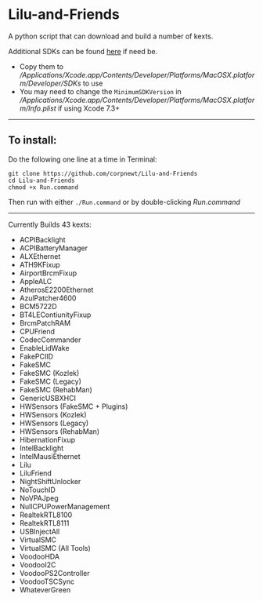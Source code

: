 # Lilu-and-Friends
A python script that can download and build a number of kexts.

Additional SDKs can be found [here](https://github.com/phracker/MacOSX-SDKs) if need be.

 * Copy them to */Applications/Xcode.app/Contents/Developer/Platforms/MacOSX.platform/Developer/SDKs* to use
 * You may need to change the `MinimumSDKVersion` in */Applications/Xcode.app/Contents/Developer/Platforms/MacOSX.platform/Info.plist* if using Xcode 7.3+

***

## To install:

Do the following one line at a time in Terminal:

    git clone https://github.com/corpnewt/Lilu-and-Friends
    cd Lilu-and-Friends
    chmod +x Run.command
    
Then run with either `./Run.command` or by double-clicking *Run.command*

***

Currently Builds 43 kexts:

* ACPIBacklight
* ACPIBatteryManager
* ALXEthernet
* ATH9KFixup
* AirportBrcmFixup
* AppleALC
* AtherosE2200Ethernet
* AzulPatcher4600
* BCM5722D
* BT4LEContiunityFixup
* BrcmPatchRAM
* CPUFriend
* CodecCommander
* EnableLidWake
* FakePCIID
* FakeSMC
* FakeSMC (Kozlek)
* FakeSMC (Legacy)
* FakeSMC (RehabMan)
* GenericUSBXHCI
* HWSensors (FakeSMC + Plugins)
* HWSensors (Kozlek)
* HWSensors (Legacy)
* HWSensors (RehabMan)
* HibernationFixup
* IntelBacklight
* IntelMausiEthernet
* Lilu
* LiluFriend
* NightShiftUnlocker
* NoTouchID
* NoVPAJpeg
* NullCPUPowerManagement
* RealtekRTL8100
* RealtekRTL8111
* USBInjectAll
* VirtualSMC
* VirtualSMC (All Tools)
* VoodooHDA
* VoodooI2C
* VoodooPS2Controller
* VoodooTSCSync
* WhateverGreen
